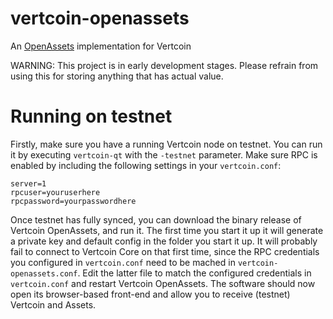 # vertcoin-openassets
An [OpenAssets](https://github.com/OpenAssets/open-assets-protocol) implementation for Vertcoin

WARNING: This project is in early development stages. Please refrain from using this for storing anything that has actual value.

# Running on testnet

Firstly, make sure you have a running Vertcoin node on testnet. You can run it by executing `vertcoin-qt` with the `-testnet` parameter. Make sure RPC is enabled by including the following settings in your `vertcoin.conf`:

```
server=1
rpcuser=youruserhere
rpcpassword=yourpasswordhere
```

Once testnet has fully synced, you can download the binary release of Vertcoin OpenAssets, and run it. The first time you start it up it will generate a private key and default config in the folder you start it up. It will probably fail to connect to Vertcoin Core on that first time, since the RPC credentials you configured in `vertcoin.conf` need to be mached in `vertcoin-openassets.conf`. Edit the latter file to match the configured credentials in `vertcoin.conf` and restart Vertcoin OpenAssets. The software should now open its browser-based front-end and allow you to receive (testnet) Vertcoin and Assets.
